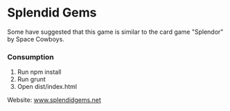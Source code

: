 # Splendid Gems
Some have suggested that this game is similar to the card game "Splendor" by Space Cowboys.

### Consumption
1. Run npm install
2. Run grunt
3. Open dist/index.html

Website: www.splendidgems.net
